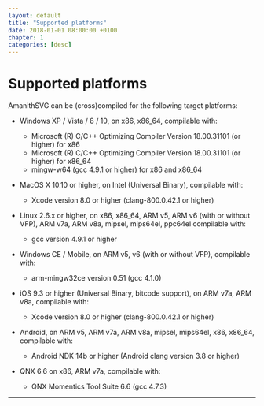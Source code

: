 ```yaml
---
layout: default
title: "Supported platforms"
date: 2018-01-01 08:00:00 +0100
chapter: 1
categories: [desc]
---
```


# Supported platforms

AmanithSVG can be (cross)compiled for the following target platforms:

 * Windows XP / Vista / 8 / 10, on x86, x86_64, compilable with:
   * Microsoft (R) C/C++ Optimizing Compiler Version 18.00.31101 (or higher) for x86
   * Microsoft (R) C/C++ Optimizing Compiler Version 18.00.31101 (or higher) for x86_64
   * mingw-w64 (gcc 4.9.1 or higher) for x86 and x86_64

 * MacOS X 10.10 or higher, on Intel (Universal Binary), compilable with:
   * Xcode version 8.0 or higher (clang-800.0.42.1 or higher)

 * Linux 2.6.x or higher, on x86, x86_64, ARM v5, ARM v6 (with or without VFP), ARM v7a, ARM v8a, mipsel, mips64el, ppc64el
compilable with:
   * gcc version 4.9.1 or higher

 * Windows CE / Mobile, on ARM v5, v6 (with or without VFP), compilable with:
   * arm-mingw32ce version 0.51 (gcc 4.1.0)

 * iOS 9.3 or higher (Universal Binary, bitcode support), on ARM v7a, ARM v8a, compilable with:
   * Xcode version 8.0 or higher (clang-800.0.42.1 or higher)

 * Android, on ARM v5, ARM v7a, ARM v8a, mipsel, mips64el, x86, x86_64, compilable with:
   * Android NDK 14b or higher (Android clang version 3.8 or higher)

 * QNX 6.6 on x86, ARM v7a, compilable with:
   * QNX Momentics Tool Suite 6.6 (gcc 4.7.3)

---
